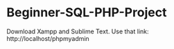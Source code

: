# Beginner-SQL-PHP-Project

Download Xampp and Sublime Text. 
Use that link: http://localhost/phpmyadmin
